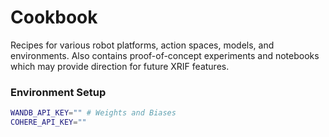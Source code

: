 # Cookbook
Recipes for various robot platforms, action spaces, models, and environments. Also contains proof-of-concept experiments and notebooks which may provide direction for future XRIF features.

### Environment Setup

```sh
WANDB_API_KEY="" # Weights and Biases
COHERE_API_KEY=""
```

